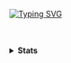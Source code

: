 <!--- 👋 Hi, I’m @Ftthreign
- 👀 I’m interested in Software and Hardware
- 🌱 I’m currently learning ////
- 💞️ I’m looking to collaborate on ...
- 📫 How to reach me ...-->
<!--[![Typing SVG](https://readme-typing-svg.demolab.com?font=Fira+Code&duration=4000&pause=1000&color=0FF71C&center=true&random=true&width=435&lines=Hi!!!+My+name+is+Fadhil+Abdul+Fattah)](https://github.com/Ftthreign)-->
<!--![Violet](https://melinanimeland.files.wordpress.com/2018/07/ve_ep6-000.png?w=720)-->
[![Typing SVG](https://readme-typing-svg.demolab.com?font=Fira+Code&duration=2000&pause=500&color=18F768&center=true&repeat=false&random=false&width=435&lines=Hi!!!+My+Name+is+Fadhil+Abdul+Fattah)](https://git.io/typing-svg)
<br>
<br>
<br>

<!---
Ftthreign/Ftthreign is a ✨ special ✨ repository because its `README.md` (this file) appears on your GitHub profile.
You can click the Preview link to take a look at your changes.
--->
<!--
<h1 align="center">Hi 👋, I'm Fadhil Abdul Fattah</h1>
<h3 align="center">A passionate frontend developer from Indonesia</h3>
--->
<!--
[![Top Langs](https://github-readme-stats.vercel.app/api/top-langs/?username=ftthreign&layout=compact&theme=tokyonight&langs_count=6)](https://github.com/Ftthreign)
[![Graph](https://github-readme-activity-graph.vercel.app/graph?username=Ftthreign&bg_color=000000&color=ccf381&line=81efd3&point=fee715&area=true&hide_border=true)](https://github.com/Ftthreign)
-->
<details>
  <summary><b>Stats</b></summary>

[![Top Langs](https://github-readme-stats.vercel.app/api/top-langs/?username=ftthreign&layout=compact&theme=tokyonight&langs_count=6)](https://github.com/Ftthreign)
![Graph](https://github-readme-activity-graph.vercel.app/graph?username=Ftthreign&bg_color=000000&color=ccf381&line=81efd3&point=fee715&area=true&hide_border=true)
</details>

<!--
[![Readme Card](https://github-readme-stats.vercel.app/api/pin/?username=ftthreign&repo=image-processing-python&theme=tokyonight)](https://github.com/Ftthreign/image-processing-python)
--->
<!--
[![Readme Quotes](https://quotes-github-readme.vercel.app/api?type=horizontal&theme=dark)](https://github.com/Ftthreign)-->
